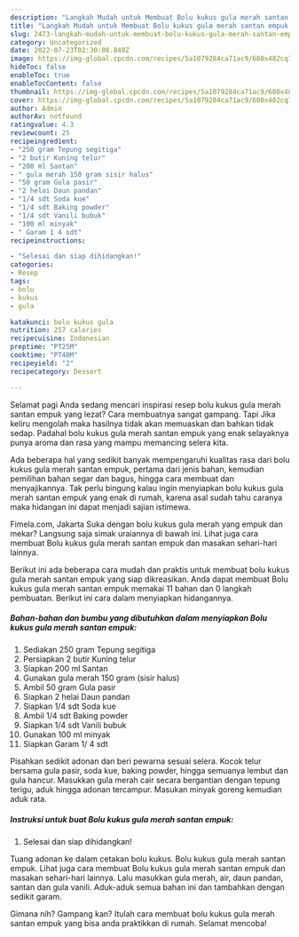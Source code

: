 ```yaml
---
description: "Langkah Mudah untuk Membuat Bolu kukus gula merah santan empuk yang Enak Banget, Buat Buka Puasa Enak Banget"
title: "Langkah Mudah untuk Membuat Bolu kukus gula merah santan empuk yang Enak Banget, Buat Buka Puasa Enak Banget"
slug: 2473-langkah-mudah-untuk-membuat-bolu-kukus-gula-merah-santan-empuk-yang-enak-banget-buat-buka-puasa-enak-banget
category: Uncategorized
date: 2022-07-23T02:30:08.848Z
image: https://img-global.cpcdn.com/recipes/5a1079284ca71ac9/680x482cq70/bolu-kukus-gula-merah-santan-empuk-foto-resep-utama.jpg
hideToc: false
enableToc: true
enableTocContent: false
thumbnail: https://img-global.cpcdn.com/recipes/5a1079284ca71ac9/680x482cq70/bolu-kukus-gula-merah-santan-empuk-foto-resep-utama.jpg
cover: https://img-global.cpcdn.com/recipes/5a1079284ca71ac9/680x482cq70/bolu-kukus-gula-merah-santan-empuk-foto-resep-utama.jpg
author: Admin
authorAv: notfound
ratingvalue: 4.3
reviewcount: 25
recipeingredient:
- "250 gram Tepung segitiga"
- "2 butir Kuning telur"
- "200 ml Santan"
- " gula merah 150 gram sisir halus"
- "50 gram Gula pasir"
- "2 helai Daun pandan"
- "1/4 sdt Soda kue"
- "1/4 sdt Baking powder"
- "1/4 sdt Vanili bubuk"
- "100 ml minyak"
- " Garam 1 4 sdt"
recipeinstructions:

- "Selesai dan siap dihidangkan!"
categories:
- Resep
tags:
- bolu
- kukus
- gula

katakunci: bolu kukus gula 
nutrition: 257 calories
recipecuisine: Indonesian
preptime: "PT25M"
cooktime: "PT40M"
recipeyield: "2"
recipecategory: Dessert

---
```



Selamat pagi Anda sedang mencari inspirasi resep bolu kukus gula merah santan empuk yang lezat? Cara membuatnya sangat gampang. Tapi Jika keliru mengolah maka hasilnya tidak akan memuaskan dan bahkan tidak sedap. Padahal bolu kukus gula merah santan empuk yang enak selayaknya punya aroma dan rasa yang mampu memancing selera kita.


Ada beberapa hal yang sedikit banyak mempengaruhi kualitas rasa dari bolu kukus gula merah santan empuk, pertama dari jenis bahan, kemudian pemilihan bahan segar dan bagus, hingga cara membuat dan menyajikannya. Tak perlu bingung kalau ingin menyiapkan bolu kukus gula merah santan empuk yang enak di rumah, karena asal sudah tahu caranya maka hidangan ini dapat menjadi sajian istimewa.

Fimela.com, Jakarta Suka dengan bolu kukus gula merah yang empuk dan mekar? Langsung saja simak uraiannya di bawah ini. Lihat juga cara membuat Bolu kukus gula merah santan empuk dan masakan sehari-hari lainnya.


Berikut ini ada beberapa cara mudah dan praktis untuk membuat bolu kukus gula merah santan empuk yang siap dikreasikan. Anda dapat membuat Bolu kukus gula merah santan empuk memakai 11 bahan dan 0 langkah pembuatan. Berikut ini cara dalam menyiapkan hidangannya.

<!--inarticleads1-->

##### Bahan-bahan dan bumbu yang dibutuhkan dalam menyiapkan Bolu kukus gula merah santan empuk:

1. Sediakan 250 gram Tepung segitiga
1. Persiapkan 2 butir Kuning telur
1. Siapkan 200 ml Santan
1. Gunakan  gula merah 150 gram (sisir halus)
1. Ambil 50 gram Gula pasir
1. Siapkan 2 helai Daun pandan
1. Siapkan 1/4 sdt Soda kue
1. Ambil 1/4 sdt Baking powder
1. Siapkan 1/4 sdt Vanili bubuk
1. Gunakan 100 ml minyak
1. Siapkan  Garam 1/ 4 sdt


Pisahkan sedikit adonan dan beri pewarna sesuai selera. Kocok telur bersama gula pasir, soda kue, baking powder, hingga semuanya lembut dan gula hancur. Masukkan gula merah cair secara bergantian dengan tepung terigu, aduk hingga adonan tercampur. Masukan minyak goreng kemudian aduk rata. 

<!--inarticleads2-->

##### Instruksi untuk buat Bolu kukus gula merah santan empuk:


1. Selesai dan siap dihidangkan!

Tuang adonan ke dalam cetakan bolu kukus. Bolu kukus gula merah santan empuk. Lihat juga cara membuat Bolu kukus gula merah santan empuk dan masakan sehari-hari lainnya. Lalu masukkan gula merah, air, daun pandan, santan dan gula vanili. Aduk-aduk semua bahan ini dan tambahkan dengan sedikit garam. 

Gimana nih? Gampang kan? Itulah cara membuat bolu kukus gula merah santan empuk yang bisa anda praktikkan di rumah. Selamat mencoba!
